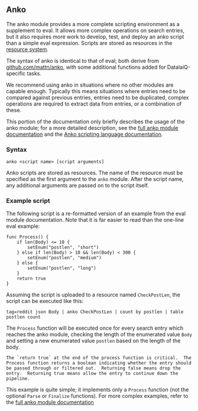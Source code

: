 ## Anko

The anko module provides a more complete scripting environment as a supplement to eval. It allows more complex operations on search entries, but it also requires more work to develop, test, and deploy an anko script than a simple eval expression. Scripts are stored as resources in the [resource system](/resources/resources).

The syntax of anko is identical to that of eval; both derive from [github.com/mattn/anko](https://github.com/mattn/anko), with some additional functions added for DatalaiQ-specific tasks.

We recommend using anko in situations where no other modules are capable enough. Typically this means situations where entries need to be compared against previous entries, entries need to be duplicated, complex operations are required to extract data from entries, or a combination of these.

This portion of the documentation only briefly describes the usage of the anko module; for a more detailed description, see the [full anko module documentation](/scripting/anko) and the [Anko scripting language documentation](/scripting/scripting).

### Syntax

`anko <script name> [script arguments]`

Anko scripts are stored as resources. The name of the resource must be specified as the first argument to the `anko` module. After the script name, any additional arguments are passed on to the script itself.

### Example script

The following script is a re-formatted version of an example from the eval module documentation. Note that it is far easier to read than the one-line eval example:

```
func Process() {
	if len(Body) <= 10 {
		setEnum("postlen", "short")
	} else if len(Body) > 10 && len(Body) < 300 {
		setEnum("postlen", "medium")
	} else {
		setEnum("postlen", "long")
	}
	return true
}
```

Assuming the script is uploaded to a resource named `CheckPostLen`, the script can be executed like this:

```gravwell
tag=reddit json Body | anko CheckPostLen | count by postlen | table postlen count
```

The `Process` function will be executed once for every search entry which reaches the anko module, checking the length of the enumerated value `Body` and setting a new enumerated value `postlen` based on the length of the body.

```{note}
The `return true` at the end of the process function is critical.  The Process function returns a boolean indicating whether the entry should be passed through or filtered out.  Returning false means drop the entry.  Returning true means allow the entry to continue down the pipeline.
```

This example is quite simple; it implements only a `Process` function (not the optional `Parse` or `Finalize` functions). For more complex examples, refer to the [full anko module documentation](/scripting/anko)
